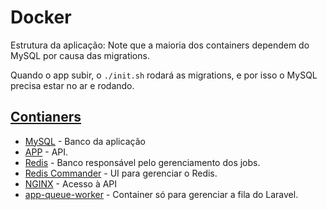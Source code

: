 
# Docker

Estrutura da aplicação: Note que a maioria dos containers dependem do MySQL por causa das migrations.

Quando o app subir, o `./init.sh` rodará as migrations, e por isso o MySQL precisa estar no ar e rodando.

## [Contianers]()

- [MySQL]() - Banco da aplicação
- [APP]() - API.
- [Redis]() - Banco responsável pelo gerenciamento dos jobs.
- [Redis Commander]() - UI para gerenciar o Redis.
- [NGINX]() - Acesso à API
- [app-queue-worker]() - Container só para gerenciar a fila do Laravel.